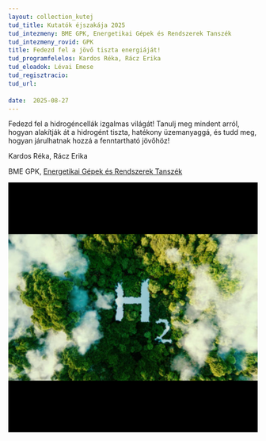 ```yaml
---
layout: collection_kutej
tud_title: Kutatók éjszakája 2025
tud_intezmeny: BME GPK, Energetikai Gépek és Rendszerek Tanszék
tud_intezmeny_rovid: GPK
title: Fedezd fel a jövő tiszta energiáját!
tud_programfelelos: Kardos Réka, Rácz Erika
tud_eloadok: Lévai Emese
tud_regisztracio: 
tud_url: 

date:  2025-08-27
---
```


Fedezd fel a hidrogéncellák izgalmas világát! Tanulj meg mindent arról, hogyan alakítják át a hidrogént tiszta, hatékony üzemanyaggá, és tudd meg, hogyan járulhatnak hozzá a fenntartható jövőhöz!


Kardos Réka, Rácz Erika

BME GPK, [Energetikai Gépek és Rendszerek Tanszék](https://www.energia.bme.hu/)


![Fedezd fel a jövő tiszta energiáját!](../2025/images/fedezd-fel-a-jovo-tiszta-energiajat.png)
